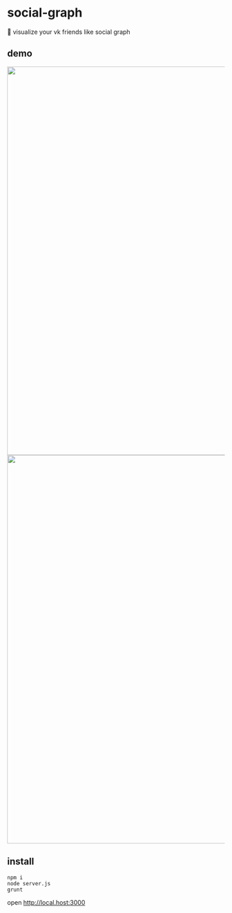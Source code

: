 # social-graph
:two_men_holding_hands: visualize your vk friends like social graph

## demo
<img src="http://res.cloudinary.com/dzsjwgjii/image/upload/v1483542784/graph3.png" width=900px/>
<img src="http://res.cloudinary.com/dzsjwgjii/image/upload/v1483542827/graph4.png" width=900px/>

## install
```
npm i
node server.js
grunt
```

open http://local.host:3000
